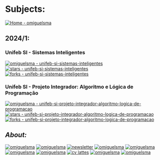 # **Subjects:**

[![Home - omiguelsma](https://img.shields.io/badge/Home-omiguelsma-2ea44f)](https://omiguelsma.github.io/)

## 2024/1:

### **Unifeb SI - Sistemas Inteligentes**
[![omiguelsma - unifeb-si-sistemas-inteligentes](https://img.shields.io/static/v1?label=omiguelsma&message=unifeb-si-sistemas-inteligentes&color=blue&logo=github)](https://github.com/omiguelsma/unifeb-si-sistemas-inteligentes "Go to GitHub repo") [![stars - unifeb-si-sistemas-inteligentes](https://img.shields.io/github/stars/omiguelsma/unifeb-si-sistemas-inteligentes?style=social)](https://github.com/omiguelsma/unifeb-si-sistemas-inteligentes) [![forks - unifeb-si-sistemas-inteligentes](https://img.shields.io/github/forks/omiguelsma/unifeb-si-sistemas-inteligentes?style=social)](https://github.com/omiguelsma/unifeb-si-sistemas-inteligentes)

### **Unifeb SI - Projeto Integrador: Algoritmo e Lógica de Programação**

[![omiguelsma - unifeb-si-projeto-integrador-algoritmo-logica-de-programacao](https://img.shields.io/static/v1?label=omiguelsma&message=unifeb-si-projeto-integrador-algoritmo-logica-de-programacao&color=blue&logo=github)](https://github.com/omiguelsma/unifeb-si-projeto-integrador-algoritmo-logica-de-programacao "Go to GitHub repo") [![stars - unifeb-si-projeto-integrador-algoritmo-logica-de-programacao](https://img.shields.io/github/stars/omiguelsma/unifeb-si-projeto-integrador-algoritmo-logica-de-programacao?style=social)](https://github.com/omiguelsma/unifeb-si-projeto-integrador-algoritmo-logica-de-programacao) [![forks - unifeb-si-projeto-integrador-algoritmo-logica-de-programacao](https://img.shields.io/github/forks/omiguelsma/unifeb-si-projeto-integrador-algoritmo-logica-de-programacao?style=social)](https://github.com/omiguelsma/unifeb-si-projeto-integrador-algoritmo-logica-de-programacao)


## *About:*

[![omiguelsma](https://img.shields.io/badge/omiguelsma-2ea44f?logo=linktree)](https://linktr.ee/omiguelsma) [![omiguelsma](https://img.shields.io/badge/omiguelsma-0A66C2?logo=linkedin)](https://www.linkedin.com/in/omiguelsma/) [![newsletter](https://img.shields.io/badge/newsletter-0A66C2?logo=Linkedin&logoColor=white)](https://www.linkedin.com/newsletters/miguel-martins-7096867405242507264/) [![omiguelsma](https://img.shields.io/badge/omiguelsma-E4405F?logo=instagram&logoColor=white)](https://www.linkedin.com/in/omiguelsma/) [![omiguelsma](https://img.shields.io/badge/omiguelsma-FF0000?logo=youtube&logoColor=white)](https://www.youtube.com/@omiguelsma) [![omiguelsma](https://img.shields.io/badge/omiguelsma-black?logo=github)](https://github.com/omiguelsma) [![omiguelsma](https://img.shields.io/badge/omiguelsma-EA4335?logo=gmail&logoColor=white)](mailto:omiguelsma@gmail.com) [![cv lattes](https://img.shields.io/badge/cv_lattes-blue?logo=readdotcv&logoColor=white)](http://lattes.cnpq.br/1312273870344874) [![omiguelsma](https://img.shields.io/badge/omiguelsma-03EF62?logo=DataCamp&logoColor=white)](https://www.datacamp.com/portfolio/omiguelsma) [![omiguelsma](https://img.shields.io/badge/omiguelsma-20BEFF?logo=kaggle&logoColor=white)](https://www.kaggle.com/omiguelsma)
